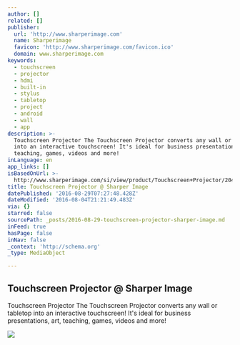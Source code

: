 ```yaml
---
author: []
related: []
publisher:
  url: 'http://www.sharperimage.com'
  name: Sharperimage
  favicon: 'http://www.sharperimage.com/favicon.ico'
  domain: www.sharperimage.com
keywords:
  - touchscreen
  - projector
  - hdmi
  - built-in
  - stylus
  - tabletop
  - project
  - android
  - wall
  - app
description: >-
  Touchscreen Projector The Touchscreen Projector converts any wall or tabletop
  into an interactive touchscreen! It's ideal for business presentations, art,
  teaching, games, videos and more!
inLanguage: en
app_links: []
isBasedOnUrl: >-
  http://www.sharperimage.com/si/view/product/Touchscreen+Projector/204870?trail=
title: Touchscreen Projector @ Sharper Image
datePublished: '2016-08-29T07:27:48.428Z'
dateModified: '2016-08-04T21:21:49.483Z'
via: {}
starred: false
sourcePath: _posts/2016-08-29-touchscreen-projector-sharper-image.md
inFeed: true
hasPage: false
inNav: false
_context: 'http://schema.org'
_type: MediaObject

---
```

<article style=""><h1>Touchscreen Projector @ Sharper Image</h1><p>Touchscreen Projector The Touchscreen Projector converts any wall or tabletop into an interactive touchscreen! It's ideal for business presentations, art, teaching, games, videos and more!</p><img src="http://cdn1.sharperimage.com/si/img/productImages/204870/204870-p1.jpg" /></article>